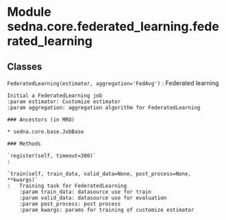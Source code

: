 Module sedna.core.federated_learning.federated_learning
=======================================================

Classes
-------

`FederatedLearning(estimator, aggregation='FedAvg')`
:   Federated learning
    
    Initial a FederatedLearning job
    :param estimator: Customize estimator
    :param aggregation: aggregation algorithm for FederatedLearning

    ### Ancestors (in MRO)

    * sedna.core.base.JobBase

    ### Methods

    `register(self, timeout=300)`
    :

    `train(self, train_data, valid_data=None, post_process=None, **kwargs)`
    :   Training task for FederatedLearning
        :param train_data: datasource use for train
        :param valid_data: datasource use for evaluation
        :param post_process: post process
        :param kwargs: params for training of customize estimator